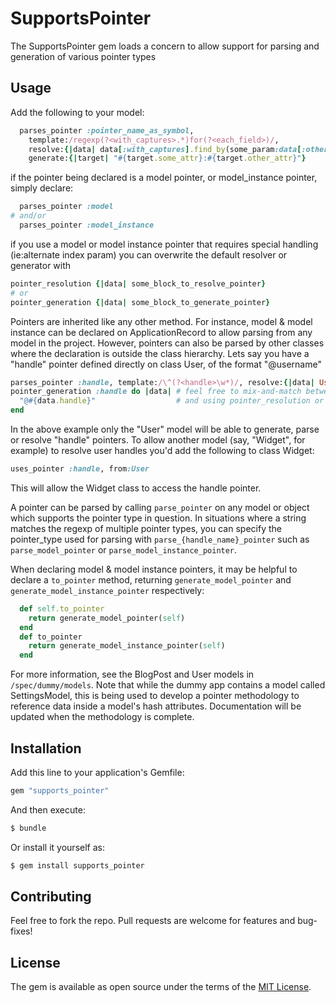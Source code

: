 # SupportsPointer
The SupportsPointer gem loads a concern to allow support for parsing and generation of various pointer types

## Usage
Add the following to your model:
```ruby
  parses_pointer :pointer_name_as_symbol,
    template:/regexp(?<with_captures>.*)for(?<each_field>)/,
    resolve:{|data| data[:with_captures].find_by(some_param:data[:other_capture]),
    generate:{|target| "#{target.some_attr}:#{target.other_attr}"}
```

if the pointer being declared is a model pointer, or model_instance pointer, simply declare:
```ruby
  parses_pointer :model
# and/or
  parses_pointer :model_instance
```
if you use a model or model instance pointer that requires special handling (ie:alternate index param)
you can overwrite the default resolver or generator with
```ruby
pointer_resolution {|data| some_block_to_resolve_pointer}
# or
pointer_generation {|data| some_block_to_generate_pointer}
```

Pointers are inherited like any other method. For instance, model & model instance
can be declared on ApplicationRecord to allow parsing from any model in the project.
However, pointers can also be parsed by
other classes where the declaration is outside the class hierarchy.
Lets say you have a "handle" pointer defined directly on class User,
of the format "@username"

```ruby
parses_pointer :handle, template:/\^(?<handle>\w*)/, resolve:{|data| User.find_by handle:data[:handle]}
pointer_generation :handle do |data| # feel free to mix-and-match between single-statement declarations
  "@#{data.handle}"                  # and using pointer_resolution or pointer_generation methods.
end
```

In the above example only the "User" model will be able to generate, parse or resolve
"handle" pointers. To allow another model (say, "Widget", for example) to resolve user handles
 you'd add the following to class Widget:

```ruby
uses_pointer :handle, from:User
```

This will allow the Widget class to access the handle pointer.

A pointer can be parsed by calling ```parse_pointer``` on any model or object
which supports the pointer type in question. In situations where a string matches
the regexp of multiple pointer types, you can specify the pointer_type used for parsing with ```parse_{handle_name}_pointer``` such as ```parse_model_pointer``` or ```parse_model_instance_pointer```.

When declaring model & model instance pointers, it may be helpful to declare a ```to_pointer``` method, returning ```generate_model_pointer``` and ```generate_model_instance_pointer```
respectively:

```ruby
  def self.to_pointer
    return generate_model_pointer(self)
  end
  def to_pointer
    return generate_model_instance_pointer(self)
  end
```

For more information, see the BlogPost and User models in ```/spec/dummy/models```.
Note that while the dummy app contains a model called SettingsModel, this is being
used to develop a pointer methodology to reference data inside a model's hash attributes.
Documentation will be updated when the methodology is complete.


## Installation
Add this line to your application's Gemfile:

```ruby
gem "supports_pointer"
```

And then execute:
```bash
$ bundle
```

Or install it yourself as:
```bash
$ gem install supports_pointer
```

## Contributing
Feel free to fork the repo. Pull requests are welcome for features and bug-fixes!

## License
The gem is available as open source under the terms of the [MIT License](https://opensource.org/licenses/MIT).
